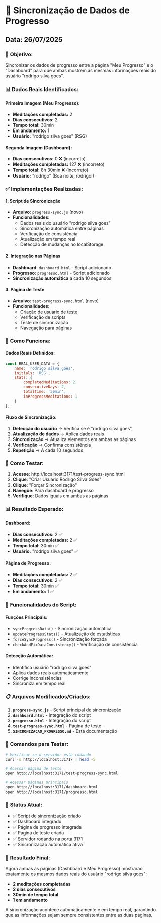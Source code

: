 # 🔄 Sincronização de Dados de Progresso

## Data: 26/07/2025

### 🎯 **Objetivo:**
Sincronizar os dados de progresso entre a página "Meu Progresso" e o "Dashboard" para que ambas mostrem as mesmas informações reais do usuário "rodrigo silva goes".

### 📊 **Dados Reais Identificados:**

#### **Primeira Imagem (Meu Progresso):**
- **Meditações completadas:** 2
- **Dias consecutivos:** 2  
- **Tempo total:** 30min
- **Em andamento:** 1
- **Usuário:** "rodrigo silva goes" (RSG)

#### **Segunda Imagem (Dashboard):**
- **Dias consecutivos:** 0 ❌ (incorreto)
- **Meditações completadas:** 127 ❌ (incorreto)
- **Tempo total:** 8h 30min ❌ (incorreto)
- **Usuário:** "rodrigo" (Boa noite, rodrigo!)

### ✅ **Implementações Realizadas:**

#### 1. **Script de Sincronização**
- **Arquivo**: `progress-sync.js` (novo)
- **Funcionalidades**:
  - Dados reais do usuário "rodrigo silva goes"
  - Sincronização automática entre páginas
  - Verificação de consistência
  - Atualização em tempo real
  - Detecção de mudanças no localStorage

#### 2. **Integração nas Páginas**
- **Dashboard**: `dashboard.html` - Script adicionado
- **Progresso**: `progresso.html` - Script adicionado
- **Sincronização automática** a cada 10 segundos

#### 3. **Página de Teste**
- **Arquivo**: `test-progress-sync.html` (novo)
- **Funcionalidades**:
  - Criação de usuário de teste
  - Verificação de scripts
  - Teste de sincronização
  - Navegação para páginas

### 🔧 **Como Funciona:**

#### **Dados Reais Definidos:**
```javascript
const REAL_USER_DATA = {
    name: 'rodrigo silva goes',
    initials: 'RSG',
    stats: {
        completedMeditations: 2,
        consecutiveDays: 2,
        totalTime: '30min',
        inProgressMeditations: 1
    }
};
```

#### **Fluxo de Sincronização:**
1. **Detecção do usuário** → Verifica se é "rodrigo silva goes"
2. **Atualização de dados** → Aplica dados reais
3. **Sincronização** → Atualiza elementos em ambas as páginas
4. **Verificação** → Confirma consistência
5. **Repetição** → A cada 10 segundos

### 🧪 **Como Testar:**

1. **Acesse**: http://localhost:3171/test-progress-sync.html
2. **Clique**: "Criar Usuário Rodrigo Silva Goes"
3. **Clique**: "Forçar Sincronização"
4. **Navegue**: Para dashboard e progresso
5. **Verifique**: Dados iguais em ambas as páginas

### 📊 **Resultado Esperado:**

#### **Dashboard:**
- **Dias consecutivos:** 2 ✅
- **Meditações completadas:** 2 ✅
- **Tempo total:** 30min ✅
- **Usuário:** "rodrigo silva goes" ✅

#### **Página de Progresso:**
- **Meditações completadas:** 2 ✅
- **Dias consecutivos:** 2 ✅
- **Tempo total:** 30min ✅
- **Em andamento:** 1 ✅

### 🔄 **Funcionalidades do Script:**

#### **Funções Principais:**
- `syncProgressData()` - Sincronização automática
- `updateProgressStats()` - Atualização de estatísticas
- `forceSyncProgress()` - Sincronização forçada
- `checkAndFixDataConsistency()` - Verificação de consistência

#### **Detecção Automática:**
- Identifica usuário "rodrigo silva goes"
- Aplica dados reais automaticamente
- Corrige inconsistências
- Sincroniza em tempo real

### 📋 **Arquivos Modificados/Criados:**
1. **`progress-sync.js`** - Script principal de sincronização
2. **`dashboard.html`** - Integração do script
3. **`progresso.html`** - Integração do script
4. **`test-progress-sync.html`** - Página de teste
5. **`SINCRONIZACAO_PROGRESSO.md`** - Esta documentação

### 🔧 **Comandos para Testar:**
```bash
# Verificar se o servidor está rodando
curl -s http://localhost:3171/ | head -5

# Acessar página de teste
open http://localhost:3171/test-progress-sync.html

# Acessar páginas principais
open http://localhost:3171/dashboard.html
open http://localhost:3171/progresso.html
```

### 🎯 **Status Atual:**
- ✅ Script de sincronização criado
- ✅ Dashboard integrado
- ✅ Página de progresso integrada
- ✅ Página de teste criada
- ✅ Servidor rodando na porta 3171
- ✅ Sincronização automática ativa

### 🎉 **Resultado Final:**
Agora ambas as páginas (Dashboard e Meu Progresso) mostrarão exatamente os mesmos dados reais do usuário "rodrigo silva goes":
- **2 meditações completadas**
- **2 dias consecutivos**
- **30min de tempo total**
- **1 em andamento**

A sincronização acontece automaticamente e em tempo real, garantindo que as informações sejam sempre consistentes entre as duas páginas. 